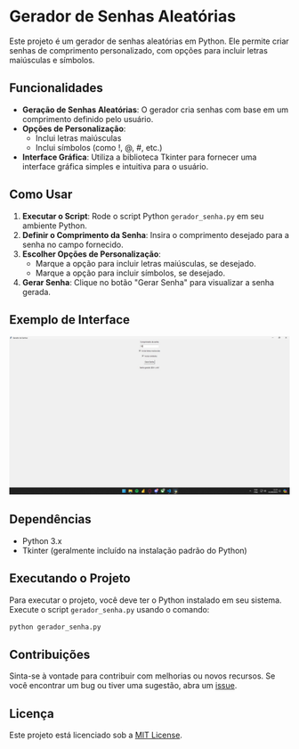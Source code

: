 # Gerador de Senhas Aleatórias

Este projeto é um gerador de senhas aleatórias em Python. Ele permite criar senhas de comprimento personalizado, com opções para incluir letras maiúsculas e símbolos.

## Funcionalidades

- **Geração de Senhas Aleatórias**: O gerador cria senhas com base em um comprimento definido pelo usuário.
- **Opções de Personalização**:
  - Inclui letras maiúsculas
  - Inclui símbolos (como !, @, #, etc.)
- **Interface Gráfica**: Utiliza a biblioteca Tkinter para fornecer uma interface gráfica simples e intuitiva para o usuário.

## Como Usar

1. **Executar o Script**: Rode o script Python `gerador_senha.py` em seu ambiente Python.
2. **Definir o Comprimento da Senha**: Insira o comprimento desejado para a senha no campo fornecido.
3. **Escolher Opções de Personalização**:
   - Marque a opção para incluir letras maiúsculas, se desejado.
   - Marque a opção para incluir símbolos, se desejado.
4. **Gerar Senha**: Clique no botão "Gerar Senha" para visualizar a senha gerada.

## Exemplo de Interface

![Captura de Tela](imagens/captura_tela.jpeg)

## Dependências

- Python 3.x
- Tkinter (geralmente incluído na instalação padrão do Python)

## Executando o Projeto

Para executar o projeto, você deve ter o Python instalado em seu sistema. Execute o script `gerador_senha.py` usando o comando:

```bash
python gerador_senha.py
```

## Contribuições

Sinta-se à vontade para contribuir com melhorias ou novos recursos. Se você encontrar um bug ou tiver uma sugestão, abra um [issue](https://github.com/educomunaledev/gerador_senhas/issues).

## Licença

Este projeto está licenciado sob a [MIT License](LICENSE).
